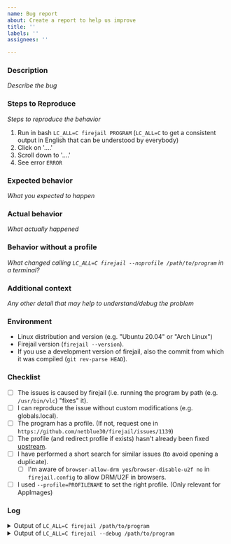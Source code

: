 ```yaml
---
name: Bug report
about: Create a report to help us improve
title: ''
labels: ''
assignees: ''

---
```


<!--
See the following links for help with formatting:

https://guides.github.com/features/mastering-markdown/
https://docs.github.com/en/github/writing-on-github/getting-started-with-writing-and-formatting-on-github/basic-writing-and-formatting-syntax
-->

### Description

_Describe the bug_

### Steps to Reproduce

_Steps to reproduce the behavior_

1. Run in bash `LC_ALL=C firejail PROGRAM` (`LC_ALL=C` to get a consistent output in English that can be understood by everybody)
2. Click on '....'
3. Scroll down to '....'
4. See error `ERROR`

### Expected behavior

_What you expected to happen_

### Actual behavior

_What actually happened_

### Behavior without a profile

_What changed calling `LC_ALL=C firejail --noprofile /path/to/program` in a terminal?_

### Additional context

_Any other detail that may help to understand/debug the problem_

### Environment

- Linux distribution and version (e.g. "Ubuntu 20.04" or "Arch Linux")
- Firejail version (`firejail --version`).
- If you use a development version of firejail, also the commit from which it was compiled (`git rev-parse HEAD`).

### Checklist

<!--
Note: Items are checked with an "x", like so:

- [x] This is a checked item.
-->

- [ ] The issues is caused by firejail (i.e. running the program by path (e.g. `/usr/bin/vlc`) "fixes" it).
- [ ] I can reproduce the issue without custom modifications (e.g. globals.local).
- [ ] The program has a profile. (If not, request one in `https://github.com/netblue30/firejail/issues/1139`)
- [ ] The profile (and redirect profile if exists) hasn't already been fixed [upstream](https://github.com/netblue30/firejail/tree/master/etc).
- [ ] I have performed a short search for similar issues (to avoid opening a duplicate).
  - [ ] I'm aware of `browser-allow-drm yes`/`browser-disable-u2f no` in `firejail.config` to allow DRM/U2F in browsers.
- [ ] I used `--profile=PROFILENAME` to set the right profile. (Only relevant for AppImages)

### Log

<details>
<summary>Output of <code>LC_ALL=C firejail /path/to/program</code></summary>
<p>

```
output goes here
```

</p>
</details>

<details>
<summary>Output of <code>LC_ALL=C firejail --debug /path/to/program</code></summary>
<p>

```
output goes here
```

</p>
</details>
